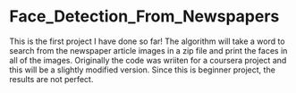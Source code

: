# Face_Detection_From_Newspapers
This is the first project I have done so far!
The algorithm will take a word to search from the newspaper article images in a zip file and print the faces in all of the images.
Originally the code was wriiten for a coursera project and this will be a slightly modified version.
Since this is beginner project, the results are not perfect.
